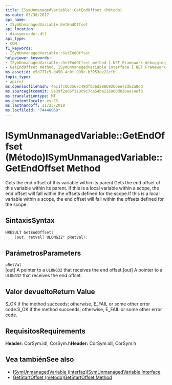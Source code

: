 ```yaml
---
title: ISymUnmanagedVariable::GetEndOffset (Método)
ms.date: 03/30/2017
api_name:
- ISymUnmanagedVariable.GetEndOffset
api_location:
- diasymreader.dll
api_type:
- COM
f1_keywords:
- ISymUnmanagedVariable::GetEndOffset
helpviewer_keywords:
- ISymUnmanagedVariable::GetEndOffset method [.NET Framework debugging]
- GetEndOffset method, ISymUnmanagedVariable interface [.NET Framework debugging]
ms.assetid: e5d777c5-d450-4c0f-999c-b3953ee22cfb
topic_type:
- apiref
ms.openlocfilehash: 4ac1fc0b3567c49dfb36d2886926bee72d62a8dd
ms.sourcegitcommit: 9a39f2a06f110c9c7ca54ba216900d038aa14ef3
ms.translationtype: MT
ms.contentlocale: es-ES
ms.lasthandoff: 11/23/2019
ms.locfileid: "74446069"
---
```

# <a name="isymunmanagedvariablegetendoffset-method"></a><span data-ttu-id="a7135-102">ISymUnmanagedVariable::GetEndOffset (Método)</span><span class="sxs-lookup"><span data-stu-id="a7135-102">ISymUnmanagedVariable::GetEndOffset Method</span></span>
<span data-ttu-id="a7135-103">Gets the end offset of this variable within its parent.</span><span class="sxs-lookup"><span data-stu-id="a7135-103">Gets the end offset of this variable within its parent.</span></span> <span data-ttu-id="a7135-104">If this is a local variable within a scope, the end offset will fall within the offsets defined for the scope.</span><span class="sxs-lookup"><span data-stu-id="a7135-104">If this is a local variable within a scope, the end offset will fall within the offsets defined for the scope.</span></span>  
  
## <a name="syntax"></a><span data-ttu-id="a7135-105">Sintaxis</span><span class="sxs-lookup"><span data-stu-id="a7135-105">Syntax</span></span>  
  
```cpp  
HRESULT GetEndOffset(  
    [out, retval] ULONG32* pRetVal);  
```  
  
## <a name="parameters"></a><span data-ttu-id="a7135-106">Parámetros</span><span class="sxs-lookup"><span data-stu-id="a7135-106">Parameters</span></span>  
 `pRetVal`  
 <span data-ttu-id="a7135-107">[out] A pointer to a `ULONG32` that receives the end offset.</span><span class="sxs-lookup"><span data-stu-id="a7135-107">[out] A pointer to a `ULONG32` that receives the end offset.</span></span>  
  
## <a name="return-value"></a><span data-ttu-id="a7135-108">Valor devuelto</span><span class="sxs-lookup"><span data-stu-id="a7135-108">Return Value</span></span>  
 <span data-ttu-id="a7135-109">S_OK if the method succeeds; otherwise, E_FAIL or some other error code.</span><span class="sxs-lookup"><span data-stu-id="a7135-109">S_OK if the method succeeds; otherwise, E_FAIL or some other error code.</span></span>  
  
## <a name="requirements"></a><span data-ttu-id="a7135-110">Requisitos</span><span class="sxs-lookup"><span data-stu-id="a7135-110">Requirements</span></span>  
 <span data-ttu-id="a7135-111">**Header:** CorSym.idl, CorSym.h</span><span class="sxs-lookup"><span data-stu-id="a7135-111">**Header:** CorSym.idl, CorSym.h</span></span>  
  
## <a name="see-also"></a><span data-ttu-id="a7135-112">Vea también</span><span class="sxs-lookup"><span data-stu-id="a7135-112">See also</span></span>

- [<span data-ttu-id="a7135-113">ISymUnmanagedVariable (interfaz)</span><span class="sxs-lookup"><span data-stu-id="a7135-113">ISymUnmanagedVariable Interface</span></span>](../../../../docs/framework/unmanaged-api/diagnostics/isymunmanagedvariable-interface.md)
- [<span data-ttu-id="a7135-114">GetStartOffset (método)</span><span class="sxs-lookup"><span data-stu-id="a7135-114">GetStartOffset Method</span></span>](../../../../docs/framework/unmanaged-api/diagnostics/isymunmanagedvariable-getstartoffset-method.md)
